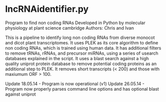 # lncRNAidentifier.py

Program to find non coding RNAs
Developed in Python by molecular physiology at plant science cambridge 
Authors: Chris and Ivan

This is a pipeline to identify long non coding RNAs from diverse monocot and dicot plant transcriptomes. It uses PLEK as its core algorithm to define non coding RNAs, which is trained using human data. It has additional filters to remove tRNAs, rRNAs, and precursor miRNAs, using a series of usearch databases explained in the script. It uses a blast search against a high quality uniprot protein database to remove potential coding proteins as an additional step to PLEK. It removes short transcripts (< 200) and those with maxiumum ORF > 100.

Update 18.05.14 - Program is now operational (v1)
Update 26.05.14 - Program now properly parses command line options and has optional blast against uniprot

